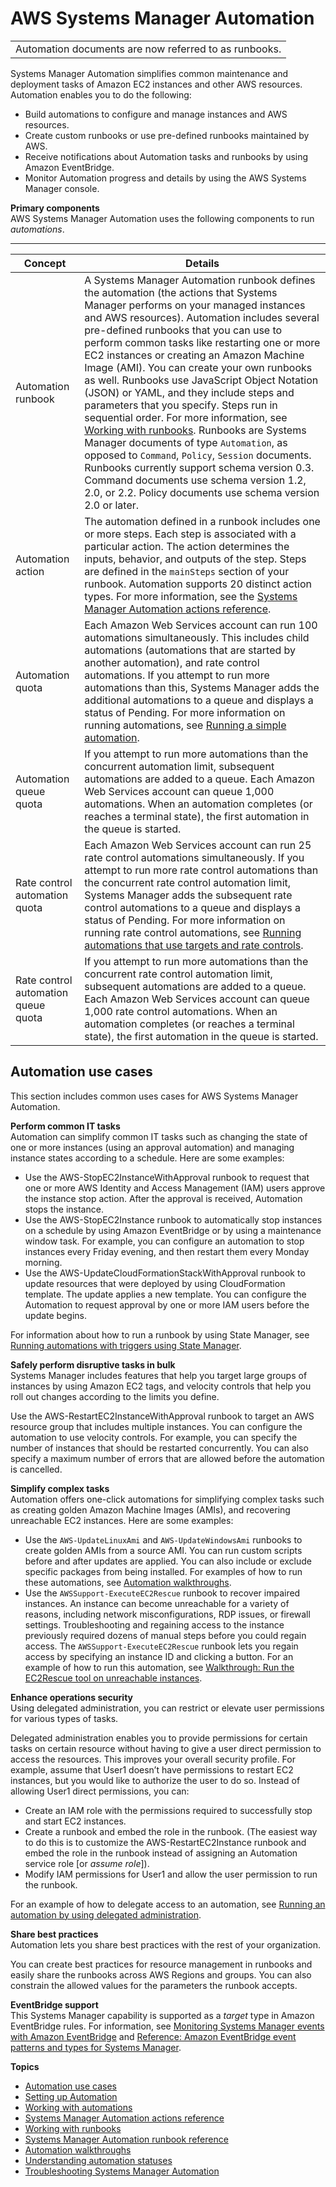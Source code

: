 # AWS Systems Manager Automation<a name="systems-manager-automation"></a>


|  | 
| --- |
| Automation documents are now referred to as runbooks\. | 

Systems Manager Automation simplifies common maintenance and deployment tasks of Amazon EC2 instances and other AWS resources\. Automation enables you to do the following:
+ Build automations to configure and manage instances and AWS resources\.
+ Create custom runbooks or use pre\-defined runbooks maintained by AWS\.
+ Receive notifications about Automation tasks and runbooks by using Amazon EventBridge\.
+ Monitor Automation progress and details by using the AWS Systems Manager console\. 

**Primary components**  
AWS Systems Manager Automation uses the following components to run *automations*\.


****  

| Concept | Details | 
| --- | --- | 
|  Automation runbook  |  A Systems Manager Automation runbook defines the automation \(the actions that Systems Manager performs on your managed instances and AWS resources\)\. Automation includes several pre\-defined runbooks that you can use to perform common tasks like restarting one or more EC2 instances or creating an Amazon Machine Image \(AMI\)\. You can create your own runbooks as well\. Runbooks use JavaScript Object Notation \(JSON\) or YAML, and they include steps and parameters that you specify\. Steps run in sequential order\. For more information, see [Working with runbooks](automation-documents.md)\. Runbooks are Systems Manager documents of type `Automation`, as opposed to `Command`, `Policy`, `Session` documents\. Runbooks currently support schema version 0\.3\. Command documents use schema version 1\.2, 2\.0, or 2\.2\. Policy documents use schema version 2\.0 or later\.  | 
|  Automation action  |  The automation defined in a runbook includes one or more steps\. Each step is associated with a particular action\. The action determines the inputs, behavior, and outputs of the step\. Steps are defined in the `mainSteps` section of your runbook\. Automation supports 20 distinct action types\. For more information, see the [Systems Manager Automation actions reference](automation-actions.md)\.  | 
|  Automation quota  |  Each Amazon Web Services account can run 100 automations simultaneously\. This includes child automations \(automations that are started by another automation\), and rate control automations\. If you attempt to run more automations than this, Systems Manager adds the additional automations to a queue and displays a status of Pending\. For more information on running automations, see [Running a simple automation](automation-working-executing.md)\.  | 
|  Automation queue quota  |  If you attempt to run more automations than the concurrent automation limit, subsequent automations are added to a queue\. Each Amazon Web Services account can queue 1,000 automations\. When an automation completes \(or reaches a terminal state\), the first automation in the queue is started\.  | 
|  Rate control automation quota  |  Each Amazon Web Services account can run 25 rate control automations simultaneously\. If you attempt to run more rate control automations than the concurrent rate control automation limit, Systems Manager adds the subsequent rate control automations to a queue and displays a status of Pending\. For more information on running rate control automations, see [Running automations that use targets and rate controls](automation-working-targets-and-rate-controls.md)\.  | 
|  Rate control automation queue quota  |  If you attempt to run more automations than the concurrent rate control automation limit, subsequent automations are added to a queue\. Each Amazon Web Services account can queue 1,000 rate control automations\. When an automation completes \(or reaches a terminal state\), the first automation in the queue is started\.  | 

## Automation use cases<a name="automation-use-cases"></a>

This section includes common uses cases for AWS Systems Manager Automation\.

**Perform common IT tasks**  
Automation can simplify common IT tasks such as changing the state of one or more instances \(using an approval automation\) and managing instance states according to a schedule\. Here are some examples:
+ Use the AWS\-StopEC2InstanceWithApproval runbook to request that one or more AWS Identity and Access Management \(IAM\) users approve the instance stop action\. After the approval is received, Automation stops the instance\.
+ Use the AWS\-StopEC2Instance runbook to automatically stop instances on a schedule by using Amazon EventBridge or by using a maintenance window task\. For example, you can configure an automation to stop instances every Friday evening, and then restart them every Monday morning\.
+ Use the AWS\-UpdateCloudFormationStackWithApproval runbook to update resources that were deployed by using CloudFormation template\. The update applies a new template\. You can configure the Automation to request approval by one or more IAM users before the update begins\.

For information about how to run a runbook by using State Manager, see [Running automations with triggers using State Manager](automation-sm-target.md)\.

**Safely perform disruptive tasks in bulk**  
Systems Manager includes features that help you target large groups of instances by using Amazon EC2 tags, and velocity controls that help you roll out changes according to the limits you define\.

Use the AWS\-RestartEC2InstanceWithApproval runbook to target an AWS resource group that includes multiple instances\. You can configure the automation to use velocity controls\. For example, you can specify the number of instances that should be restarted concurrently\. You can also specify a maximum number of errors that are allowed before the automation is cancelled\.

**Simplify complex tasks**  
Automation offers one\-click automations for simplifying complex tasks such as creating golden Amazon Machine Images \(AMIs\), and recovering unreachable EC2 instances\. Here are some examples:
+ Use the `AWS-UpdateLinuxAmi` and `AWS-UpdateWindowsAmi` runbooks to create golden AMIs from a source AMI\. You can run custom scripts before and after updates are applied\. You can also include or exclude specific packages from being installed\. For examples of how to run these automations, see [Automation walkthroughs](automation-walk.md)\.
+ Use the `AWSSupport-ExecuteEC2Rescue` runbook to recover impaired instances\. An instance can become unreachable for a variety of reasons, including network misconfigurations, RDP issues, or firewall settings\. Troubleshooting and regaining access to the instance previously required dozens of manual steps before you could regain access\. The `AWSSupport-ExecuteEC2Rescue` runbook lets you regain access by specifying an instance ID and clicking a button\. For an example of how to run this automation, see [Walkthrough: Run the EC2Rescue tool on unreachable instances](automation-ec2rescue.md)\.

**Enhance operations security**  
Using delegated administration, you can restrict or elevate user permissions for various types of tasks\. 

Delegated administration enables you to provide permissions for certain tasks on certain resource without having to give a user direct permission to access the resources\. This improves your overall security profile\. For example, assume that User1 doesn’t have permissions to restart EC2 instances, but you would like to authorize the user to do so\. Instead of allowing User1 direct permissions, you can: 
+ Create an IAM role with the permissions required to successfully stop and start EC2 instances\.
+ Create a runbook and embed the role in the runbook\. \(The easiest way to do this is to customize the AWS\-RestartEC2Instance runbook and embed the role in the runbook instead of assigning an Automation service role \[or *assume role*\]\)\.
+ Modify IAM permissions for User1 and allow the user permission to run the runbook\. 

For an example of how to delegate access to an automation, see [Running an automation by using delegated administration](automation-walk-security-delegated.md)\. 

**Share best practices**  
Automation lets you share best practices with the rest of your organization\.

You can create best practices for resource management in runbooks and easily share the runbooks across AWS Regions and groups\. You can also constrain the allowed values for the parameters the runbook accepts\.

**EventBridge support**  
This Systems Manager capability is supported as a *target* type in Amazon EventBridge rules\. For information, see [Monitoring Systems Manager events with Amazon EventBridge](monitoring-eventbridge-events.md) and [Reference: Amazon EventBridge event patterns and types for Systems Manager](reference-eventbridge-events.md)\.

**Topics**
+ [Automation use cases](#automation-use-cases)
+ [Setting up Automation](automation-setup.md)
+ [Working with automations](automation-working.md)
+ [Systems Manager Automation actions reference](automation-actions.md)
+ [Working with runbooks](automation-documents.md)
+ [Systems Manager Automation runbook reference](automation-documents-reference.md)
+ [Automation walkthroughs](automation-walk.md)
+ [Understanding automation statuses](automation-statuses.md)
+ [Troubleshooting Systems Manager Automation](automation-troubleshooting.md)